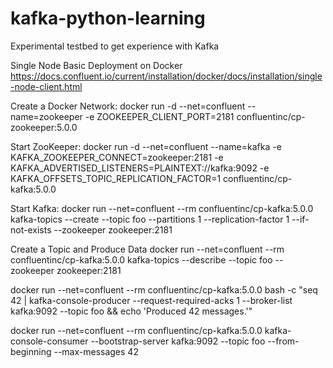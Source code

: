 # kafka-python-learning
Experimental testbed to get experience with Kafka

Single Node Basic Deployment on Docker
https://docs.confluent.io/current/installation/docker/docs/installation/single-node-client.html

Create a Docker Network:
docker run -d --net=confluent --name=zookeeper -e ZOOKEEPER_CLIENT_PORT=2181 confluentinc/cp-zookeeper:5.0.0

Start ZooKeeper:
docker run -d --net=confluent --name=kafka -e KAFKA_ZOOKEEPER_CONNECT=zookeeper:2181 -e KAFKA_ADVERTISED_LISTENERS=PLAINTEXT://kafka:9092 -e KAFKA_OFFSETS_TOPIC_REPLICATION_FACTOR=1 confluentinc/cp-kafka:5.0.0

Start Kafka:
docker run --net=confluent --rm confluentinc/cp-kafka:5.0.0 kafka-topics --create --topic foo --partitions 1 --replication-factor 1 --if-not-exists --zookeeper zookeeper:2181

Create a Topic and Produce Data
docker run --net=confluent --rm confluentinc/cp-kafka:5.0.0 kafka-topics --describe --topic foo --zookeeper zookeeper:2181

docker run --net=confluent --rm confluentinc/cp-kafka:5.0.0 bash -c "seq 42 | kafka-console-producer --request-required-acks 1 --broker-list kafka:9092 --topic foo && echo 'Produced 42 messages.'"

docker run --net=confluent --rm confluentinc/cp-kafka:5.0.0 kafka-console-consumer --bootstrap-server kafka:9092 --topic foo --from-beginning --max-messages 42